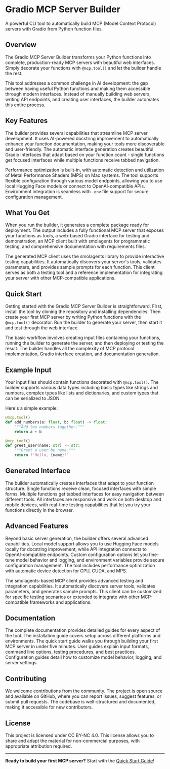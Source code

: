 # Gradio MCP Server Builder

A powerful CLI tool to automatically build MCP (Model Context Protocol) servers with Gradio from Python function files.

## Overview

The Gradio MCP Server Builder transforms your Python functions into complete, production-ready MCP servers with beautiful web interfaces. Simply decorate your functions with `@mcp.tool()` and let the builder handle the rest.

This tool addresses a common challenge in AI development: the gap between having useful Python functions and making them accessible through modern interfaces. Instead of manually building web servers, writing API endpoints, and creating user interfaces, the builder automates this entire process.

## Key Features

The builder provides several capabilities that streamline MCP server development. It uses AI-powered docstring improvement to automatically enhance your function documentation, making your tools more discoverable and user-friendly. The automatic interface generation creates beautiful Gradio interfaces that adapt based on your function count - single functions get focused interfaces while multiple functions receive tabbed navigation.

Performance optimization is built-in, with automatic detection and utilization of Metal Performance Shaders (MPS) on Mac systems. The tool supports flexible configuration through various model endpoints, allowing you to use local Hugging Face models or connect to OpenAI-compatible APIs. Environment integration is seamless with `.env` file support for secure configuration management.

## What You Get

When you run the builder, it generates a complete package ready for deployment. The output includes a fully functional MCP server that exposes your functions as tools, a web-based Gradio interface for testing and demonstration, an MCP client built with smolagents for programmatic testing, and comprehensive documentation with requirements files.

The generated MCP client uses the smolagents library to provide interactive testing capabilities. It automatically discovers your server's tools, validates parameters, and provides sample prompts for each function. This client serves as both a testing tool and a reference implementation for integrating your server with other MCP-compatible applications.

## Quick Start

Getting started with the Gradio MCP Server Builder is straightforward. First, install the tool by cloning the repository and installing dependencies. Then create your first MCP server by writing Python functions with the `@mcp.tool()` decorator. Run the builder to generate your server, then start it and test through the web interface.

The basic workflow involves creating input files containing your functions, running the builder to generate the server, and then deploying or testing the result. The builder handles all the complexity of MCP protocol implementation, Gradio interface creation, and documentation generation.

## Example Input

Your input files should contain functions decorated with `@mcp.tool()`. The builder supports various data types including basic types like strings and numbers, complex types like lists and dictionaries, and custom types that can be serialized to JSON.

Here's a simple example:

```python
@mcp.tool()
def add_numbers(a: float, b: float) -> float:
    """Add two numbers together."""
    return a + b

@mcp.tool()
def greet_user(name: str) -> str:
    """Greet a user by name."""
    return f"Hello, {name}!"
```

## Generated Interface

The builder automatically creates interfaces that adapt to your function structure. Single functions receive clean, focused interfaces with simple forms. Multiple functions get tabbed interfaces for easy navigation between different tools. All interfaces are responsive and work on both desktop and mobile devices, with real-time testing capabilities that let you try your functions directly in the browser.

## Advanced Features

Beyond basic server generation, the builder offers several advanced capabilities. Local model support allows you to use Hugging Face models locally for docstring improvement, while API integration connects to OpenAI-compatible endpoints. Custom configuration options let you fine-tune model behavior and logging, and environment variables provide secure configuration management. The tool includes performance optimization with automatic device detection for CPU, CUDA, and MPS.

The smolagents-based MCP client provides advanced testing and integration capabilities. It automatically discovers server tools, validates parameters, and generates sample prompts. This client can be customized for specific testing scenarios or extended to integrate with other MCP-compatible frameworks and applications.

## Documentation

The complete documentation provides detailed guides for every aspect of the tool. The installation guide covers setup across different platforms and environments. The quick start guide walks you through building your first MCP server in under five minutes. User guides explain input formats, command line options, testing procedures, and best practices. Configuration guides detail how to customize model behavior, logging, and server settings.

## Contributing

We welcome contributions from the community. The project is open source and available on GitHub, where you can report issues, suggest features, or submit pull requests. The codebase is well-structured and documented, making it accessible for new contributors.

## License

This project is licensed under CC BY-NC 4.0. This license allows you to share and adapt the material for non-commercial purposes, with appropriate attribution required.

---

**Ready to build your first MCP server?** Start with the [Quick Start Guide](getting-started/quickstart.md)!
